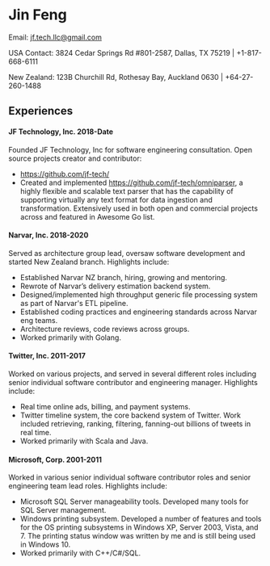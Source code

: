 # Jin Feng

Email: jf.tech.llc@gmail.com

USA Contact: 3824 Cedar Springs Rd #801-2587, Dallas, TX 75219 | +1-817-668-6111

New Zealand: 123B Churchill Rd, Rothesay Bay, Auckland 0630 | +64-27-260-1488

## Experiences

#### JF Technology, Inc. 2018-Date

Founded JF Technology, Inc for software engineering consultation. Open source projects creator and contributor:

- https://github.com/jf-tech/
- Created and implemented https://github.com/jf-tech/omniparser, a highly flexible and scalable text parser that has the capability of supporting virtually any text format for data ingestion and transformation. Extensively used in both open and commercial projects across and featured in Awesome Go list.

#### Narvar, Inc. 2018-2020

Served as architecture group lead, oversaw software development and started New Zealand branch. Highlights include:

- Established Narvar NZ branch, hiring, growing and mentoring.
- Rewrote of Narvar’s delivery estimation backend system.
- Designed/implemented high throughput generic file processing system as part of Narvar's ETL pipeline.
- Established coding practices and engineering standards across Narvar eng teams.
- Architecture reviews, code reviews across groups.
- Worked primarily with Golang.

#### Twitter, Inc. 2011-2017

Worked on various projects, and served in several different roles including senior individual software contributor and engineering manager. Highlights include:

- Real time online ads, billing, and payment systems.
- Twitter timeline system, the core backend system of Twitter. Work included retrieving, ranking, filtering, fanning-out billions of tweets in real time.
- Worked primarily with Scala and Java.

#### Microsoft, Corp. 2001-2011
Worked in various senior individual software contributor roles and senior engineering team lead roles. Highlights include:

- Microsoft SQL Server manageability tools. Developed many tools for SQL Server management.
- Windows printing subsystem. Developed a number of features and tools for the OS printing subsystems in Windows XP, Server 2003, Vista, and 7. The printing status window was written by me and is still being used in Windows 10.
- Worked primarily with C++/C#/SQL.
